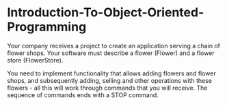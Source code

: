 # Introduction-To-Object-Oriented-Programming
Your company receives a project to create an application serving a chain of flower shops. Your software must describe a flower (Flower) and a flower store (FlowerStore).

You need to implement functionality that allows adding flowers and flower shops, and subsequently adding, selling and other operations with these flowers - all this will work through commands that you will receive. The sequence of commands ends with a STOP command.
